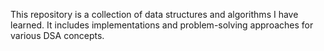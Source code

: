 This repository is a collection of data structures and algorithms I have learned. It includes implementations and problem-solving approaches for various DSA concepts.
